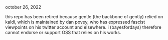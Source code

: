 october 26, 2022

this repo has been retired because gentle (the backbone of gently) relied on kaldi, which is maintained by dan povey, who has expressed fascist viewpoints on his twitter account and elsewhere. i (bayesfordays) therefore cannot endorse or support OSS that relies on his works.
